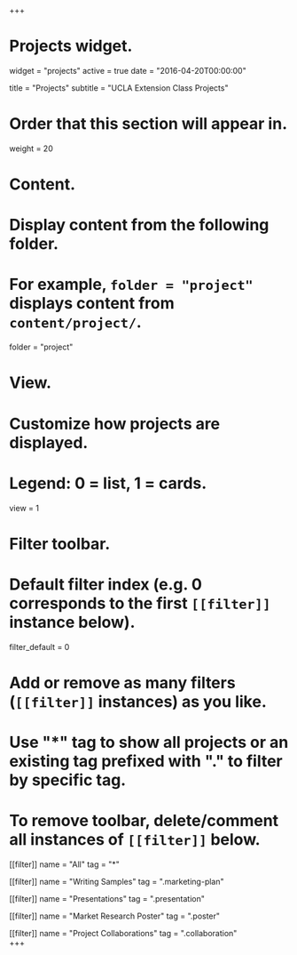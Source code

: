 +++
# Projects widget.
widget = "projects"
active = true
date = "2016-04-20T00:00:00"

title = "Projects"
subtitle = "UCLA Extension Class Projects"

# Order that this section will appear in.
weight = 20

# Content.
# Display content from the following folder.
# For example, `folder = "project"` displays content from `content/project/`.
folder = "project"

# View.
# Customize how projects are displayed.
# Legend: 0 = list, 1 = cards.
view = 1

# Filter toolbar.

# Default filter index (e.g. 0 corresponds to the first `[[filter]]` instance below).
filter_default = 0

# Add or remove as many filters (`[[filter]]` instances) as you like.
# Use "*" tag to show all projects or an existing tag prefixed with "." to filter by specific tag.
# To remove toolbar, delete/comment all instances of `[[filter]]` below.
[[filter]]
  name = "All"
  tag = "*"

[[filter]]
  name = "Writing Samples"
  tag = ".marketing-plan"
  

[[filter]]
  name = "Presentations"
  tag = ".presentation"  
  
[[filter]]
  name = "Market Research Poster"
  tag = ".poster"    
  
[[filter]]
  name = "Project Collaborations"
  tag = ".collaboration"    
+++

